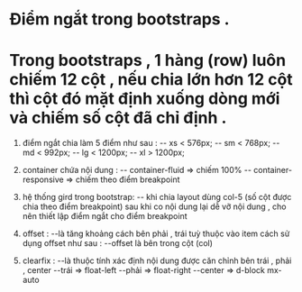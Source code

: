 # Điểm ngắt trong bootstraps .

# Trong bootstraps , 1 hàng (row) luôn chiếm 12 cột , nếu chia lớn hơn 12 cột thì cột đó mặt định xuống dòng mới và chiếm số cột đã chỉ định .

1. điểm ngắt chia làm 5 điểm như sau :
   -- xs < 576px;
   -- sm < 768px;
   -- md < 992px;
   -- lg < 1200px;
   -- xl > 1200px;

2. container chứa nội dung :
   -- container-fluid => chiếm 100%
   -- container-responsive => chiếm theo điểm breakpoint

3. hệ thống gird trong bootstrap:
   -- khi chia layout dùng col-5 (số cột được chia theo điểm breakpoint) sau khi co nội dung lại dễ vỡ nội dung , cho nên thiết lập điểm ngắt cho điểm breakpoint

4. offset :
   --là tăng khoảng cách bên phải , trái tuỳ thuộc vào item
   cách sử dụng offset như sau :
   --offset là bên trong cột (col)

5. clearfix :
   --là thuộc tính xác định nội dung được căn chỉnh bên trái , phải , center
   --trái => float-left
   --phải => float-right
   --center => d-block mx-auto
